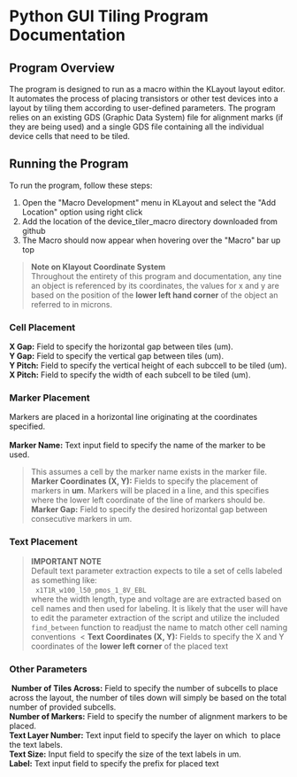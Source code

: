 # Python GUI Tiling Program Documentation

## Program Overview
The program is designed to run as a macro within the KLayout layout editor. It automates the process of placing transistors or other test devices into a layout by tiling them according to user-defined parameters. The program relies on an existing GDS (Graphic Data System) file for alignment marks (if they are being used) and a single GDS file containing all the individual device cells that need to be tiled.

## Running the Program
To run the program, follow these steps:

1. Open the "Macro Development" menu in KLayout and select the "Add Location" option using right click
2. Add the location of the device_tiler_macro directory downloaded from github
3. The Macro should now appear when hovering over the "Macro" bar up top

>  **Note on Klayout Coordinate System**  <br>
>  Throughout the entirety of this program and documentation, any tine an object is referenced by its coordinates, the values for x and y are based on the position of the **lower left hand corner** of the object an referred to in microns.

### Cell Placement
**X Gap:** Field to specify the horizontal gap between tiles (um).  <br>
**Y Gap:** Field to specify the vertical gap between tiles (um). <br>
**Y Pitch:** Field to specify the vertical height of each subccell to be tiled (um). <br>
**X Pitch:** Field to specify the width of each subcell to be tiled (um).

### Marker Placement
Markers are placed in a horizontal line originating at the coordinates specified. <br> <br>
**Marker Name:** Text input field to specify the name of the marker to be used.
> This assumes a cell by the marker name exists in the marker file.
**Marker Coordinates (X, Y):** Fields to specify the placement of markers in **um**.
> Markers will be placed in a line, and this specifies where the lower left coordinate of the line of markers should be. 
**Marker Gap:** Field to specify the desired horizontal gap between consecutive markers in um.




### Text Placement 
>  **IMPORTANT NOTE** <br> Default text parameter extraction expects to tile a set of cells labeled as something like: <br> 
> `x1T1R_w100_l50_pmos_1_8V_EBL` <br>
>  where the width length, type and voltage are are extracted based on cell names and then used for labeling. It is likely that the user will have to edit the parameter extraction of the script and utilize the included `find_between` function to readjust the name to match other cell naming conventions  <
**Text Coordinates (X, Y):** Fields to specify the X and Y coordinates of the **lower left corner** of the placed text


### Other Parameters
 **Number of Tiles Across:** Field to specify the number of subcells to place across the layout, the number of tiles down will simply be based on the total number of provided subcells. <br>
**Number of Markers:** Field to specify the number of alignment markers to be placed. <br>
**Text Layer Number:** Text input field to specify the layer on which  to place the text labels. <br>
**Text Size:** Input field to specify the size of the text labels in um. <br>
**Label:** Text input field to specify the prefix for placed text <br>


